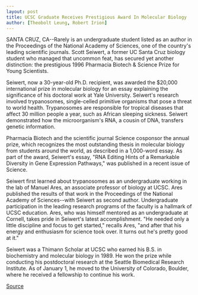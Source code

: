 ```yaml
---
layout: post
title: UCSC Graduate Receives Prestigious Award In Molecular Biology
author: [Theobolt Leung, Robert Irion]
---
```


SANTA CRUZ, CA--Rarely is an undergraduate student listed as an  author in the Proceedings of the National Academy of Sciences, one  of the country's leading scientific journals. Scott Seiwert, a former  UC Santa Cruz biology student who managed that uncommon feat, has  secured yet another distinction: the prestigious 1996 Pharmacia  Biotech & Science Prize for Young Scientists.

Seiwert, now a 30-year-old Ph.D. recipient, was awarded the  $20,000 international prize in molecular biology for an essay  explaining the significance of his doctoral work at Yale University.  Seiwert's research involved trypanosomes, single-celled primitive  organisms that pose a threat to world health. Trypanosomes are  responsible for tropical diseases that affect 30 million people a  year, such as African sleeping sickness. Seiwert demonstrated how  the microorganism's RNA, a cousin of DNA, transfers genetic  information.

Pharmacia Biotech and the scientific journal Science  cosponsor the annual prize, which recognizes the most outstanding  thesis in molecular biology from students around the world, as  described in a 1,000-word essay. As part of the award, Seiwert's  essay, "RNA Editing Hints of a Remarkable Diversity in Gene  Expression Pathways," was published in a recent issue of Science.

Seiwert first learned about trypanosomes as an undergraduate  working in the lab of Manuel Ares, an associate professor of biology  at UCSC. Ares published the results of that work in the Proceedings  of the National Academy of Sciences--with Seiwert as second  author. Undergraduate participation in the leading research programs  of the faculty is a hallmark of UCSC education. Ares,  who was himself mentored as an undergraduate at Cornell, takes  pride in Seiwert's latest accomplishment. "He needed only a little  discipline and focus to get started," recalls Ares, "and after that his  energy and enthusiasm for science took over. It turns out he's pretty  good at it."

Seiwert was a Thimann Scholar at UCSC who earned his B.S. in  biochemistry and molecular biology in 1989. He won the prize while  conducting his postdoctoral research at the Seattle Biomedical  Research Institute. As of January 1, he moved to the University of  Colorado, Boulder, where he received a fellowship to continue his  work.

[Source](http://www1.ucsc.edu/news_events/press_releases/archive/96-97/01-97/012297-UCSC_grad_receives_.html "Permalink to 012297-UCSC_grad_receives_")
